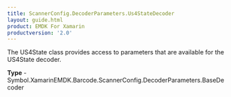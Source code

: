 ```yaml
---
title: ScannerConfig.DecoderParameters.Us4StateDecoder
layout: guide.html
product: EMDK For Xamarin
productversion: '2.0'
---
```

The US4State class provides access to parameters that are available for the US4State decoder.

**Type** - Symbol.XamarinEMDK.Barcode.ScannerConfig.DecoderParameters.BaseDecoder












